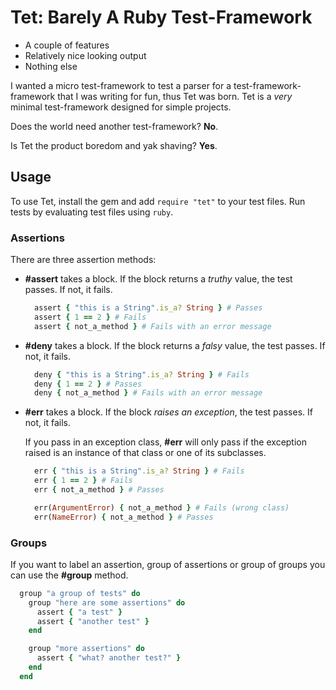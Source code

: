 # Tet: Barely A Ruby Test-Framework

- A couple of features
- Relatively nice looking output
- Nothing else

I wanted a micro test-framework to test a parser for a test-framework-framework that I was writing for fun, thus Tet was born. Tet is a *very* minimal test-framework designed for simple projects.

Does the world need another test-framework? **No**.

Is Tet the product boredom and yak shaving? **Yes**.

## Usage

To use Tet, install the gem and add `require "tet"` to your test files. Run tests by evaluating test files using `ruby`.

### Assertions

There are three assertion methods:

- **#assert** takes a block. If the block returns a _truthy_ value, the test passes. If not, it fails.

  ```ruby
    assert { "this is a String".is_a? String } # Passes
    assert { 1 == 2 } # Fails
    assert { not_a_method } # Fails with an error message
  ```

- **#deny** takes a block. If the block returns a _falsy_ value, the test passes. If not, it fails.

  ```ruby
    deny { "this is a String".is_a? String } # Fails
    deny { 1 == 2 } # Passes
    deny { not_a_method } # Fails with an error message
  ```

- **#err** takes a block. If the block _raises an exception_, the test passes. If not, it fails.

  If you pass in an exception class, **#err** will only pass if the exception raised is an instance of that class or one of its subclasses.

  ```ruby
    err { "this is a String".is_a? String } # Fails
    err { 1 == 2 } # Fails
    err { not_a_method } # Passes

    err(ArgumentError) { not_a_method } # Fails (wrong class)
    err(NameError) { not_a_method } # Passes
  ```

### Groups

If you want to label an assertion, group of assertions or group of groups you can use the **#group** method.

```ruby
  group "a group of tests" do
    group "here are some assertions" do
      assert { "a test" }
      assert { "another test" }
    end

    group "more assertions" do
      assert { "what? another test?" }
    end
  end
```
